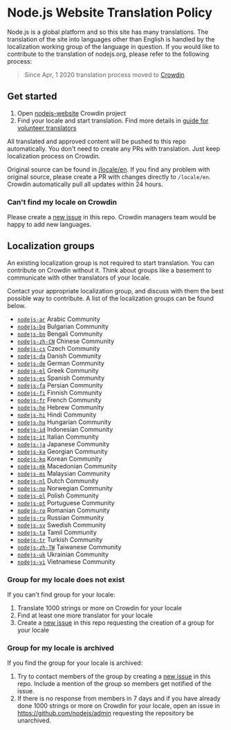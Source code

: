 # Node.js Website Translation Policy

Node.js is a global platform and so this site has many translations. The translation of the site into
languages other than English is handled by the localization working group of the language in question. If you
would like to contribute to the translation of nodejs.org, please refer to the following process:

> Since Apr, 1 2020 translation process moved to [Crowdin](https://crowdin.com/project/nodejs-website)

## Get started

1. Open [nodejs-website](https://crowdin.com/project/nodejs-website) Crowdin project
2. Find your locale and start translation. Find more details in [guide for volunteer translators](https://support.crowdin.com/for-volunteer-translators/)

All translated and approved content will be pushed to this repo automatically. You don't need to create any PRs with translation. Just keep localization process on Crowdin.

Original source can be found in [/locale/en](https://github.com/nodejs/nodejs.org/tree/main/locale/en). If you find any problem with original source, please create a PR with changes directly to `/locale/en`. Crowdin automatically pull all updates within 24 hours.

### Can't find my locale on Crowdin

Please create a [new issue](https://github.com/nodejs/nodejs.org/issues/new?template=03-i18n.md) in this repo. Crowdin managers team would be happy to add new languages.

## Localization groups

An existing localization group is not required to start translation. You can contribute on Crowdin without it. Think about groups like a basement to communicate with other translators of your locale.

Contact your appropriate localization group, and discuss with them the best possible way to contribute. A list of the localization groups can be found below.

- [`nodejs-ar`](https://github.com/nodejs/nodejs-ar) Arabic Community
- [`nodejs-bg`](https://github.com/nodejs/nodejs-bg) Bulgarian Community
- [`nodejs-bn`](https://github.com/nodejs/nodejs-bn) Bengali Community
- [`nodejs-zh-CN`](https://github.com/nodejs/nodejs-zh-CN) Chinese Community
- [`nodejs-cs`](https://github.com/nodejs/nodejs-cs) Czech Community
- [`nodejs-da`](https://github.com/nodejs/nodejs-da) Danish Community
- [`nodejs-de`](https://github.com/nodejs/nodejs-de) German Community
- [`nodejs-el`](https://github.com/nodejs/nodejs-el) Greek Community
- [`nodejs-es`](https://github.com/nodejs/nodejs-es) Spanish Community
- [`nodejs-fa`](https://github.com/nodejs/nodejs-fa) Persian Community
- [`nodejs-fi`](https://github.com/nodejs/nodejs-fi) Finnish Community
- [`nodejs-fr`](https://github.com/nodejs/nodejs-fr) French Community
- [`nodejs-he`](https://github.com/nodejs/nodejs-he) Hebrew Community
- [`nodejs-hi`](https://github.com/nodejs/nodejs-hi) Hindi Community
- [`nodejs-hu`](https://github.com/nodejs/nodejs-hu) Hungarian Community
- [`nodejs-id`](https://github.com/nodejs/nodejs-id) Indonesian Community
- [`nodejs-it`](https://github.com/nodejs/nodejs-it) Italian Community
- [`nodejs-ja`](https://github.com/nodejs/nodejs-ja) Japanese Community
- [`nodejs-ka`](https://github.com/nodejs/nodejs-ka) Georgian Community
- [`nodejs-ko`](https://github.com/nodejs/nodejs-ko) Korean Community
- [`nodejs-mk`](https://github.com/nodejs/nodejs-mk) Macedonian Community
- [`nodejs-ms`](https://github.com/nodejs/nodejs-ms) Malaysian Community
- [`nodejs-nl`](https://github.com/nodejs/nodejs-nl) Dutch Community
- [`nodejs-no`](https://github.com/nodejs/nodejs-no) Norwegian Community
- [`nodejs-pl`](https://github.com/nodejs/nodejs-pl) Polish Community
- [`nodejs-pt`](https://github.com/nodejs/nodejs-pt) Portuguese Community
- [`nodejs-ro`](https://github.com/nodejs/nodejs-ro) Romanian Community
- [`nodejs-ru`](https://github.com/nodejs/nodejs-ru) Russian Community
- [`nodejs-sv`](https://github.com/nodejs/nodejs-sv) Swedish Community
- [`nodejs-ta`](https://github.com/nodejs/nodejs-ta) Tamil Community
- [`nodejs-tr`](https://github.com/nodejs/nodejs-tr) Turkish Community
- [`nodejs-zh-TW`](https://github.com/nodejs/nodejs-zh-TW) Taiwanese Community
- [`nodejs-uk`](https://github.com/nodejs/nodejs-uk) Ukrainian Community
- [`nodejs-vi`](https://github.com/nodejs/nodejs-vi) Vietnamese Community

### Group for my locale does not exist

If you can't find group for your locale:

1. Translate 1000 strings or more on Crowdin for your locale
2. Find at least one more translator for your locale
3. Create a [new issue](https://github.com/nodejs/nodejs.org/issues/new?template=03-i18n.md) in this repo requesting the creation of a group for your locale

### Group for my locale is archived

If you find the group for your locale is archived:

1. Try to contact members of the group by creating a [new issue](https://github.com/nodejs/nodejs.org/issues/new?template=03-i18n.md) in this repo. Include a mention of the group so members get notified of the issue.
2. If there is no response from members in 7 days and if you have already done 1000 strings or more on Crowdin for your locale, open an issue in <https://github.com/nodejs/admin> requesting the repository be unarchived.

